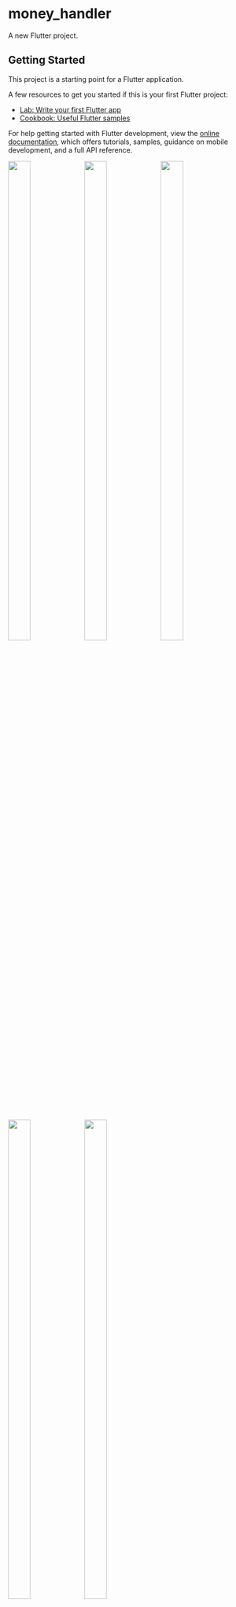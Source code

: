 # money_handler

A new Flutter project.

## Getting Started

This project is a starting point for a Flutter application.

A few resources to get you started if this is your first Flutter project:

- [Lab: Write your first Flutter app](https://docs.flutter.dev/get-started/codelab)
- [Cookbook: Useful Flutter samples](https://docs.flutter.dev/cookbook)

For help getting started with Flutter development, view the
[online documentation](https://docs.flutter.dev/), which offers tutorials,
samples, guidance on mobile development, and a full API reference.


<p>

<img src="https://github.com/Flutter2616/money_handler/assets/124335197/5bd87707-5e6a-4e3c-867e-024e7467946e" height="50%" width="30%">
<img src="https://github.com/Flutter2616/money_handler/assets/124335197/7cb4feb9-0a4f-4fda-9ee0-6ce722011cd8" height="50%" width="30%">
<img src="https://github.com/Flutter2616/money_handler/assets/124335197/64f8ebc0-d84e-482c-b46a-151d4630786a" height="50%" width="30%">
<img src="https://github.com/Flutter2616/money_handler/assets/124335197/52064852-7c80-454b-a62c-02be36954f60" height="50%" width="30%">
<img src="https://github.com/Flutter2616/money_handler/assets/124335197/ec72e5b8-3bc3-4b3a-82f5-daa89c5435e9" height="50%" width="30%">


</p>

https://github.com/Flutter2616/money_handler/assets/124335197/d7a34354-1f32-41cd-b45f-ced1aab1d290
